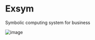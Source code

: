 # Exsym
Symbolic computing system for business 

![image](https://github.com/user-attachments/assets/9a3251a9-ab7e-405b-acfd-3f98f85d2391)
